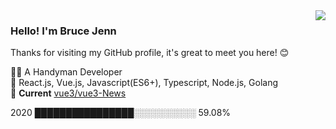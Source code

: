 <img align='right' src="https://raw.githubusercontent.com/itemsets/vue2/master/blog/n123.gif?sanitize=true">

### Hello! I'm Bruce Jenn
Thanks for visiting my GitHub profile, it's great to meet you here! 😊

👩‍💻 A Handyman Developer <br>
🔭 React.js, Vue.js, Javascript(ES6+), Typescript, Node.js, Golang <br> 
🚀 **Current** [vue3/vue3-News](https://github.com/vue3/vue3-News)

2020 ████████████████░░░░░░░░░░ 59.08%

<!--  
Here are some ideas to get you started:

- 🔭 I’m currently working on ...
- 🌱 I’m currently learning ...
- 👯 I’m looking to collaborate on ...
- 🤔 I’m looking for help with ...
- 💬 Ask me about ...
- 📫 How to reach me: ...
- 😄 Pronouns: ...
- ⚡ Fun fact: ...

-->
